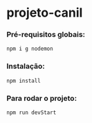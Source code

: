 # projeto-canil

### Pré-requisitos globais:

`npm i g nodemon`

### Instalação:

`npm install`

### Para rodar o projeto:

`npm run devStart`
